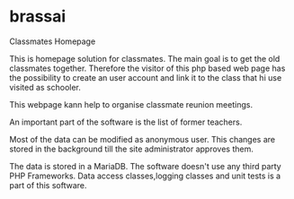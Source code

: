 # brassai
Classmates Homepage

This is homepage solution for classmates. The main goal is to get the old classmates together. 
Therefore the visitor of this php based web page has the possibility to create an user account and link it to the class that hi use visited as schooler.

This webpage kann help to organise classmate reunion meetings.

An important part of the software is the list of former teachers.

Most of the data can be modified as anonymous user. This  changes are stored in the background till the site administrator approves them.

The data is stored in a MariaDB. The software doesn't use any third party PHP Frameworks. Data access classes,logging classes and  unit tests is a part of this software. 
